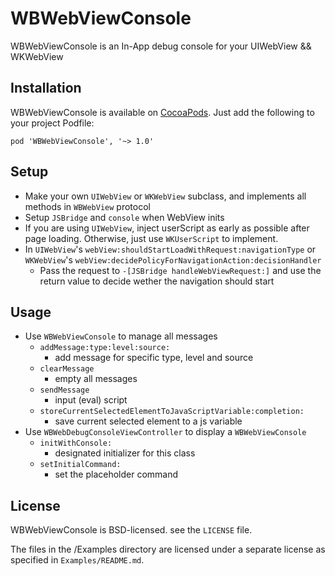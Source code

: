 # WBWebViewConsole

WBWebViewConsole is an In-App debug console for your UIWebView && WKWebView

## Installation

WBWebViewConsole is available on [CocoaPods](http://cocoapods.org). Just add the following to your project Podfile:

```
pod 'WBWebViewConsole', '~> 1.0' 
```

## Setup

- Make your own `UIWebView` or `WKWebView` subclass, and implements all methods in `WBWebView` protocol
- Setup `JSBridge` and `console` when WebView inits
- If you are using `UIWebView`, inject userScript as early as possible after page loading. Otherwise, just use `WKUserScript` to implement.
- In `UIWebView`'s `webView:shouldStartLoadWithRequest:navigationType` or `WKWebView`'s `webView:decidePolicyForNavigationAction:decisionHandler`
  - Pass the request to `-[JSBridge handleWebViewRequest:]` and use the return value to decide wether the navigation should start

## Usage

- Use `WBWebViewConsole` to manage all messages
  - `addMessage:type:level:source:`
 	- add message for specific type, level and source
  - `clearMessage`
    - empty all messages
  - `sendMessage`
    - input (eval) script
  - `storeCurrentSelectedElementToJavaScriptVariable:completion:`
    - save current selected element to a js variable
- Use `WBWebDebugConsoleViewController` to display a `WBWebViewConsole`
  - `initWithConsole:`
    - designated initializer for this class
  - `setInitialCommand:`
    - set the placeholder command

## License

WBWebViewConsole is BSD-licensed. see the `LICENSE` file.

The files in the /Examples directory are licensed under a separate license as specified in `Examples/README.md`.